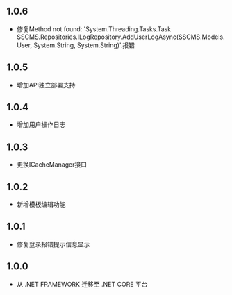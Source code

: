 ## 1.0.6
* 修复Method not found: 'System.Threading.Tasks.Task SSCMS.Repositories.ILogRepository.AddUserLogAsync(SSCMS.Models.User, System.String, System.String)'.报错

## 1.0.5
* 增加API独立部署支持

## 1.0.4
* 增加用户操作日志

## 1.0.3
* 更换ICacheManager接口

## 1.0.2
* 新增模板编辑功能

## 1.0.1
* 修复登录报错提示信息显示

## 1.0.0
* 从 .NET FRAMEWORK 迁移至 .NET CORE 平台